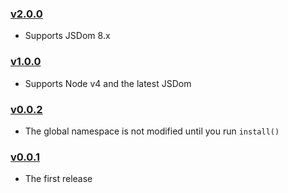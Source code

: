 ### [v2.0.0](https://github.com/jmeas/simple-jsdom/releases/v2.0.0)

- Supports JSDom 8.x

### [v1.0.0](https://github.com/jmeas/simple-jsdom/releases/v1.0.0)

- Supports Node v4 and the latest JSDom

### [v0.0.2](https://github.com/jmeas/simple-jsdom/releases/v0.0.2)

- The global namespace is not modified until you run `install()`

### [v0.0.1](https://github.com/jmeas/simple-jsdom/releases/v0.0.1)

- The first release
